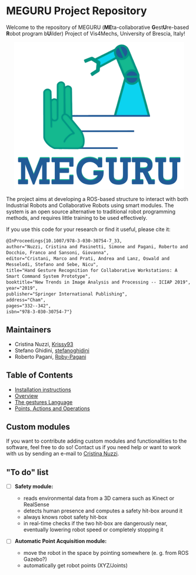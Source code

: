 # MEGURU Project Repository
Welcome to the repository of MEGURU (**ME**ta-collaborative **G**est**U**re-based **R**obot program b**U**ilder) Project of Vis4Mechs, University of Brescia, Italy!<br>

<p align="center">
  <img height="400" src="https://github.com/Krissy93/meta-workstations-project/blob/master/images/MEGLOGO.png">
</p>

The project aims at developing a ROS-based structure to interact with both Industrial Robots and Collaborative Robots using smart modules. The system is an open source alternative to traditional robot programming methods, and requires little training to be used effectively.

If you use this code for your research or find it useful, please cite it:
```
@InProceedings{10.1007/978-3-030-30754-7_33,
author="Nuzzi, Cristina and Pasinetti, Simone and Pagani, Roberto and Docchio, Franco and Sansoni, Giovanna",
editor="Cristani, Marco and Prati, Andrea and Lanz, Oswald and Messelodi, Stefano and Sebe, Nicu",
title="Hand Gesture Recognition for Collaborative Workstations: A Smart Command System Prototype",
booktitle="New Trends in Image Analysis and Processing -- ICIAP 2019",
year="2019",
publisher="Springer International Publishing",
address="Cham",
pages="332--342",
isbn="978-3-030-30754-7"}
```

## Maintainers
- Cristina Nuzzi, [Krissy93](https://github.com/Krissy93)
- Stefano Ghidini, [stefanoghidini](https://github.com/stefanoghidini)
- Roberto Pagani, [Roby-Pagani](https://github.com/Roby-Pagani)

## Table of Contents
- [Installation instructions](https://github.com/Krissy93/meta-workstations-project/blob/master/docs/Installation.md)
- [Overview](https://github.com/Krissy93/meta-workstations-project/blob/master/docs/Overview.md)
- [The gestures Language](https://github.com/Krissy93/meta-workstations-project/blob/master/docs/Gestures%20Node.md)
- [Points, Actions and Operations](https://github.com/Krissy93/meta-workstations-project/blob/master/docs/Movements%20Definition.md)

## Custom modules
If you want to contribute adding custom modules and functionalities to the software, feel free to do so! Contact us if you need help or want to work with us by sending an e-mail to [Cristina Nuzzi](mailto:c.nuzzi@unibs.it).

## "To do" list
- [ ] **Safety module:** 
    - reads environmental data from a 3D camera such as Kinect or RealSense
    - detects human presence and computes a safety hit-box around it
    - always knows robot safety hit-box
    - in real-time checks if the two hit-box are dangerously near, eventually lowering robot speed or completely stopping it
    
- [ ] **Automatic Point Acquisition module:**
    - move the robot in the space by pointing somewhere (e. g. from ROS Gazebo?)
    - automatically get robot points (XYZ/Joints)
